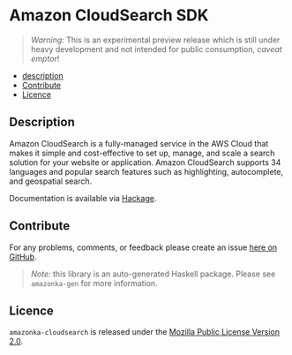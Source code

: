 # Amazon CloudSearch SDK

> _Warning:_ This is an experimental preview release which is still under heavy development and not intended for public consumption, _caveat emptor_!

* [description](#description)
* [Contribute](#contribute)
* [Licence](#licence)

## Description

Amazon CloudSearch is a fully-managed service in the AWS Cloud that makes it simple and cost-effective to set up, manage, and scale a search solution for your website or application. Amazon CloudSearch supports 34 languages and popular search features such as highlighting, autocomplete, and geospatial search.

Documentation is available via [Hackage](http://hackage.haskell.org/package/amazonka-cloudsearch).


## Contribute

For any problems, comments, or feedback please create an issue [here on GitHub](https://github.com/brendanhay/amazonka/issues).

> _Note:_ this library is an auto-generated Haskell package. Please see `amazonka-gen` for more information.


## Licence

`amazonka-cloudsearch` is released under the [Mozilla Public License Version 2.0](http://www.mozilla.org/MPL/).
